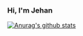 ### Hi, I'm Jehan

[![Anurag's github stats](https://github-readme-stats.vercel.app/api?username=Jehan-Gao)](https://github.com/anuraghazra/github-readme-stats)